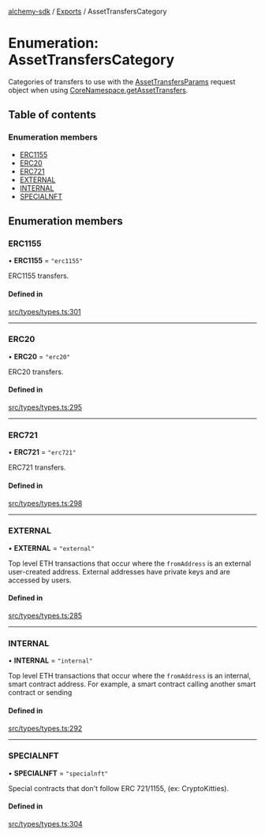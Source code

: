 [alchemy-sdk](../README.md) / [Exports](../modules.md) / AssetTransfersCategory

# Enumeration: AssetTransfersCategory

Categories of transfers to use with the [AssetTransfersParams](../interfaces/AssetTransfersParams.md) request
object when using [CoreNamespace.getAssetTransfers](../classes/CoreNamespace.md#getassettransfers).

## Table of contents

### Enumeration members

- [ERC1155](AssetTransfersCategory.md#erc1155)
- [ERC20](AssetTransfersCategory.md#erc20)
- [ERC721](AssetTransfersCategory.md#erc721)
- [EXTERNAL](AssetTransfersCategory.md#external)
- [INTERNAL](AssetTransfersCategory.md#internal)
- [SPECIALNFT](AssetTransfersCategory.md#specialnft)

## Enumeration members

### ERC1155

• **ERC1155** = `"erc1155"`

ERC1155 transfers.

#### Defined in

[src/types/types.ts:301](https://github.com/alchemyplatform/alchemy-sdk-js/blob/c023713/src/types/types.ts#L301)

___

### ERC20

• **ERC20** = `"erc20"`

ERC20 transfers.

#### Defined in

[src/types/types.ts:295](https://github.com/alchemyplatform/alchemy-sdk-js/blob/c023713/src/types/types.ts#L295)

___

### ERC721

• **ERC721** = `"erc721"`

ERC721 transfers.

#### Defined in

[src/types/types.ts:298](https://github.com/alchemyplatform/alchemy-sdk-js/blob/c023713/src/types/types.ts#L298)

___

### EXTERNAL

• **EXTERNAL** = `"external"`

Top level ETH transactions that occur where the `fromAddress` is an
external user-created address. External addresses have private keys and are
accessed by users.

#### Defined in

[src/types/types.ts:285](https://github.com/alchemyplatform/alchemy-sdk-js/blob/c023713/src/types/types.ts#L285)

___

### INTERNAL

• **INTERNAL** = `"internal"`

Top level ETH transactions that occur where the `fromAddress` is an
internal, smart contract address. For example, a smart contract calling
another smart contract or sending

#### Defined in

[src/types/types.ts:292](https://github.com/alchemyplatform/alchemy-sdk-js/blob/c023713/src/types/types.ts#L292)

___

### SPECIALNFT

• **SPECIALNFT** = `"specialnft"`

Special contracts that don't follow ERC 721/1155, (ex: CryptoKitties).

#### Defined in

[src/types/types.ts:304](https://github.com/alchemyplatform/alchemy-sdk-js/blob/c023713/src/types/types.ts#L304)
